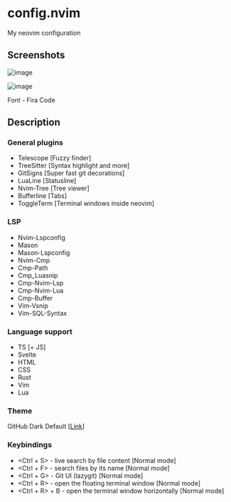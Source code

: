 # config.nvim
My neovim configuration

## Screenshots

![image](https://user-images.githubusercontent.com/21990466/221374532-7527f6b5-20f2-4d39-8567-d470110793fd.png)

![image](https://user-images.githubusercontent.com/21990466/221374460-b2beb1e8-e669-44a8-8659-35f72f7b5503.png)

Font - Fira Code

## Description

### General plugins

- Telescope [Fuzzy finder]
- TreeSitter [Syntax highlight and more]
- GitSigns [Super fast git decorations]
- LuaLine [Statusline]
- Nvim-Tree [Tree viewer]
- Bufferline [Tabs]
- ToggleTerm [Terminal windows inside neovim]

### LSP
- Nvim-Lspconfig
- Mason
- Mason-Lspconfig
- Nvim-Cmp
- Cmp-Path
- Cmp_Luasnip
- Cmp-Nvim-Lsp
- Cmp-Nvim-Lua
- Cmp-Buffer
- Vim-Vsnip
- Vim-SQL-Syntax

### Language support
- TS [+ JS]
- Svelte
- HTML
- CSS
- Rust
- Vim
- Lua
 
### Theme
GitHub Dark Default [[Link](https://github.com/projekt0n/github-nvim-theme)]
 
### Keybindings
- <Ctrl + S> - live search by file content [Normal mode]
- <Ctrl + F> - search files by its name [Normal mode]
- <Ctrl + G> - Git UI (lazygit) [Normal mode]
- <Ctrl + R> - open the floating terminal window [Normal mode]
- <Ctrl + R> + B - open the terminal window horizontally [Normal mode]
